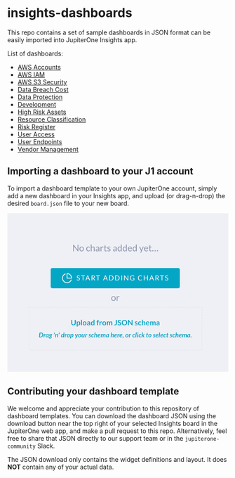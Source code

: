# insights-dashboards

This repo contains a set of sample dashboards in JSON format can be easily
imported into JupiterOne Insights app.

List of dashboards:

- [AWS Accounts](boards/aws-accounts/)
- [AWS IAM](boards/aws-iam/)
- [AWS S3 Security](boards/aws-s3-security/)
- [Data Breach Cost](boards/data-breach-cost/)
- [Data Protection](boards/data-protection/)
- [Development](boards/development/)
- [High Risk Assets](boards/high-risk-assets/)
- [Resource Classification](boards/resource-classification/)
- [Risk Register](boards/risk-register/)
- [User Access](boards/user-access/)
- [User Endpoints](boards/user-endpoints/)
- [Vendor Management](boards/vendor-mgmt/)

## Importing a dashboard to your J1 account

To import a dashboard template to your own JupiterOne account, simply
add a new dashboard in your Insights app, and upload (or drag-n-drop)
the desired `board.json` file to your new board.

![j1-insights-upload](j1-insights-upload.png)

## Contributing your dashboard template

We welcome and appreciate your contribution to this repository of 
dashboard templates. You can download the dashboard JSON using the
download button near the top right of your selected Insights board
in the JupiterOne web app, and make a pull request to this repo.
Alternatively, feel free to share that JSON directly to our support
team or in the `jupiterone-community` Slack.

The JSON download only contains the widget definitions and layout.
It does **NOT** contain any of your actual data.
